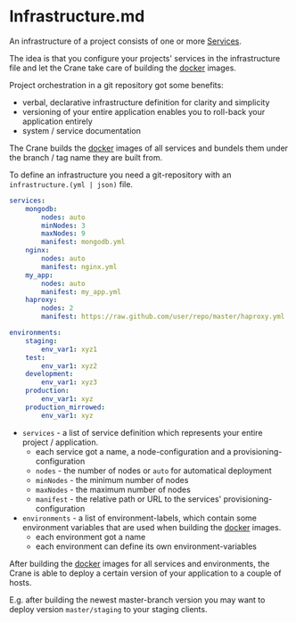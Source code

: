 # Infrastructure.md

An infrastructure of a project consists of one or more [Services](service.md).

The idea is that you configure your projects' services in the infrastructure file and
let the Crane take care of building the [docker](http://www.docker.io/) images.

Project orchestration in a git repository got some benefits:
- verbal, declarative infrastructure definition for clarity and simplicity
- versioning of your entire application enables you to roll-back your application entirely
- system / service documentation

The Crane builds the [docker](http://www.docker.io/) images of all services and bundels them
under the branch / tag name they are built from.

To define an infrastructure you need a git-repository with an ``infrastructure.(yml | json)``
file.

```yaml
services:
    mongodb:
        nodes: auto
        minNodes: 3
        maxNodes: 9
        manifest: mongodb.yml
    nginx:
        nodes: auto
        manifest: nginx.yml
    my_app:
        nodes: auto
        manifest: my_app.yml
    haproxy:
        nodes: 2
        manifest: https://raw.github.com/user/repo/master/haproxy.yml

environments:
    staging:
        env_var1: xyz1
    test:
        env_var1: xyz2
    development:
        env_var1: xyz3
    production:
        env_var1: xyz
    production_mirrowed:
        env_var1: xyz

```

- ``services`` - a list of service definition which represents your entire project / application.
    - each service got a name, a node-configuration and a provisioning-configuration
    - ``nodes`` - the number of nodes or `auto` for automatical deployment
    - ``minNodes`` - the minimum number of nodes
    - ``maxNodes`` - the maximum number of nodes
    - ``manifest`` - the relative path or URL to the services' provisioning-configuration
- ``environments`` - a list of environment-labels, which contain some environment variables
    that are used when building the [docker](http://www.docker.io/) images.
    - each environment got a name
    - each environment can define its own environment-variables

After building the [docker](http://www.docker.io/) images for all services and environments,
the Crane is able to deploy a certain version of your application to a couple of hosts.

E.g. after building the newest master-branch version you may want
to deploy version ``master/staging`` to your staging clients.
